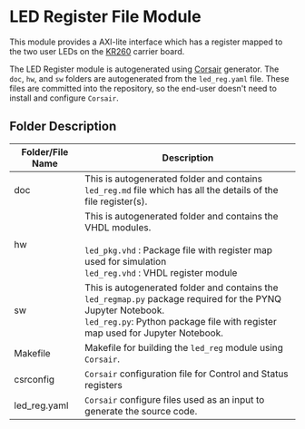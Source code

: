 # LED Register File Module

This module provides a AXI-lite interface which has a register mapped to the two user LEDs on the [KR260](https://www.xilinx.com/products/som/kria/kr260-robotics-starter-kit.html) carrier board.

The LED Register module is autogenerated using [Corsair](https://github.com/odelayIO/corsair-reg-map) generator.  The `doc`, `hw`, and `sw` folders are autogenerated from the `led_reg.yaml` file.  These files are committed into the repository, so the end-user doesn't need to install and configure `Corsair`.



## Folder Description

| Folder/File Name | Description                                                  |
| ---------------- | ------------------------------------------------------------ |
| doc              | This is autogenerated folder and contains `led_reg.md` file which has all the details of the file register(s). |
| hw               | This is autogenerated folder and contains the VHDL modules.<br /><br />`led_pkg.vhd` : Package file with register map used for simulation<br />`led_reg.vhd` : VHDL register module |
| sw               | This is autogenerated folder and contains the `led_regmap.py` package required for the PYNQ Jupyter Notebook.   <br />`led_reg.py`: Python package file with register map used for Jupyter Notebook. |
| Makefile         | Makefile for building the `led_reg` module using `Corsair`.  |
| csrconfig        | `Corsair` configuration file for Control and Status registers |
| led_reg.yaml     | `Corsair` configure files used as an input to generate the source code. |

